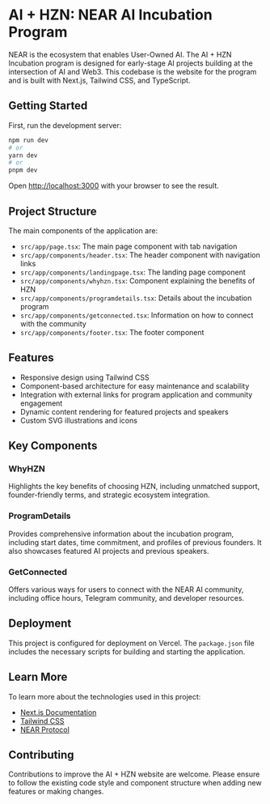 # AI + HZN: NEAR AI Incubation Program

NEAR is the ecosystem that enables User-Owned AI. The AI + HZN Incubation program is designed for early-stage AI projects building at the intersection of AI and Web3. This codebase is the website for the program and is built with Next.js, Tailwind CSS, and TypeScript.

## Getting Started

First, run the development server:

```bash
npm run dev
# or
yarn dev
# or
pnpm dev
```

Open [http://localhost:3000](http://localhost:3000) with your browser to see the result.

## Project Structure

The main components of the application are:

- `src/app/page.tsx`: The main page component with tab navigation
- `src/app/components/header.tsx`: The header component with navigation links
- `src/app/components/landingpage.tsx`: The landing page component
- `src/app/components/whyhzn.tsx`: Component explaining the benefits of HZN
- `src/app/components/programdetails.tsx`: Details about the incubation program
- `src/app/components/getconnected.tsx`: Information on how to connect with the community
- `src/app/components/footer.tsx`: The footer component

## Features

- Responsive design using Tailwind CSS
- Component-based architecture for easy maintenance and scalability
- Integration with external links for program application and community engagement
- Dynamic content rendering for featured projects and speakers
- Custom SVG illustrations and icons

## Key Components

### WhyHZN

Highlights the key benefits of choosing HZN, including unmatched support, founder-friendly terms, and strategic ecosystem integration.

### ProgramDetails

Provides comprehensive information about the incubation program, including start dates, time commitment, and profiles of previous founders. It also showcases featured AI projects and previous speakers.

### GetConnected

Offers various ways for users to connect with the NEAR AI community, including office hours, Telegram community, and developer resources.

## Deployment

This project is configured for deployment on Vercel. The `package.json` file includes the necessary scripts for building and starting the application.

## Learn More

To learn more about the technologies used in this project:

- [Next.js Documentation](https://nextjs.org/docs)
- [Tailwind CSS](https://tailwindcss.com/docs)
- [NEAR Protocol](https://near.org/)

## Contributing

Contributions to improve the AI + HZN website are welcome. Please ensure to follow the existing code style and component structure when adding new features or making changes.
